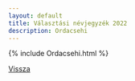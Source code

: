 ```yaml
---
layout: default
title: Választási névjegyzék 2022
description: Ordacsehi
---
```


{% include Ordacsehi.html %}

[Vissza](./)